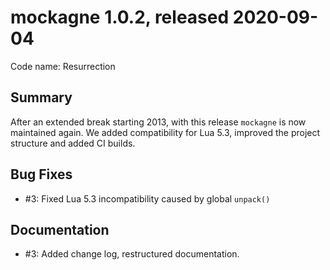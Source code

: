 # mockagne 1.0.2, released 2020-09-04
 
Code name: Resurrection
 
## Summary

After an extended break starting 2013, with this release `mockagne` is now maintained again.
We added compatibility for Lua 5.3, improved the project structure and added CI builds.
 
## Bug Fixes
 
* #3: Fixed Lua 5.3 incompatibility caused by global `unpack()`

## Documentation

* #3: Added change log, restructured documentation.
